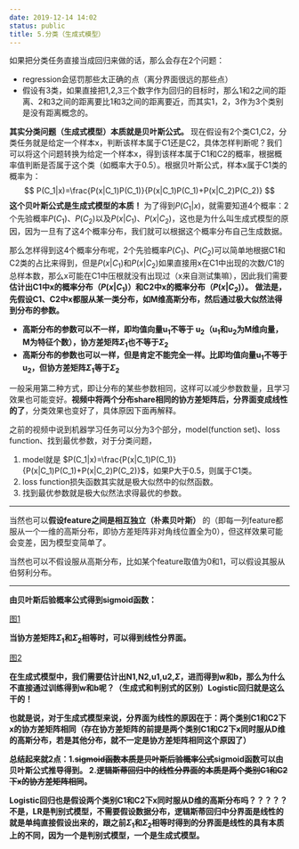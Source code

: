 ```yaml
---
date: 2019-12-14 14:02
status: public
title: 5.分类（生成式模型）
---
```


如果把分类任务直接当成回归来做的话，那么会存在2个问题：
- regression会惩罚那些太正确的点（离分界面很远的那些点）
- 假设有3类，如果直接把1,2,3三个数字作为回归的目标时，那么1和2之间的距离、2和3之间的距离要比1和3之间的距离要近，而其实1，2，3作为3个类别是没有距离概念的。

**其实分类问题（生成式模型）本质就是贝叶斯公式。** 现在假设有2个类C1,C2，分类任务就是给定一个样本x，判断该样本属于C1还是C2，具体怎样判断呢？我们可以将这个问题转换为给定一个样本x，得到该样本属于C1和C2的概率，根据概率值判断是否属于这个类（如概率大于0.5）。根据贝叶斯公式，样本x属于C1类的概率为：
$$
P(C_1|x)=\frac{P(x|C_1)P(C_1)}{P(x|C_1)P(C_1)+P(x|C_2)P(C_2)}
$$
**这个贝叶斯公式是生成式模型的本质！**
为了得到$P(C_1|x)$，就需要知道4个概率：2个先验概率$P(C_1)、P(C_2)$以及$P(x|C_1)$、$P(x|C_2)$，这也是为什么叫生成式模型的原因，因为一旦有了这4个概率分布，我们就可以根据这个概率分布自己生成数据。

那么怎样得到这4个概率分布呢，2个先验概率$P(C_1)、P(C_2)$可以简单地根据C1和C2类的占比来得到，但是$P(x|C_1)$和$P(x|C_2)$如果直接用x在C1中出现的次数/C1的总样本数，那么x可能在C1中压根就没有出现过（x来自测试集嘛），因此我们需要**估计出C1中x的概率分布（$P(x|C_1)$）和C2中x的概率分布（$P(x|C_2)$）。**
**做法是，先假设C1、C2中x都服从某一类分布，如M维高斯分布，然后通过极大似然法得到分布的参数。**

- **高斯分布的参数可以不一样，即均值向量$\mathbf{u_1}$不等于 $\mathbf{u_2}$（$\mathbf{u_1}$和$\mathbf{u_2}$为M维向量，M为特征个数），协方差矩阵$\Sigma_1$也不等于$\Sigma_2$**
- **高斯分布的参数也可以一样，但是肯定不能完全一样。比即均值向量$\mathbf{u_1}$不等于 $\mathbf{u_2}$，但协方差矩阵$\Sigma_1$等于$\Sigma_2$**

一般采用第二种方式，即让分布的某些参数相同，这样可以减少参数数量，且学习效果也可能变好。**视频中将两个分布share相同的协方差矩阵后，分界面变成线性的了**，分类效果也变好了，具体原因下面再解释。

之前的视频中说到机器学习任务可以分为3个部分，model(function set)、loss function、找到最优参数，对于分类问题，
1. model就是
$P(C_1|x)=\frac{P(x|C_1)P(C_1)}{P(x|C_1)P(C_1)+P(x|C_2)P(C_2)}$，如果P大于0.5，则属于C1类。
2. loss function损失函数其实就是极大似然中的似然函数。
3. 找到最优参数就是极大似然法求得最优的参数。


---

当然也可以**假设feature之间是相互独立（朴素贝叶斯）** 的（即每一列feature都服从一个一维的高斯分布，即协方差矩阵非对角线位置全为0），但这样效果可能会变差，因为模型变简单了。

当然也可以不假设服从高斯分布，比如某个feature取值为0和1，可以假设其服从伯努利分布。


---

**由贝叶斯后验概率公式得到sigmoid函数：**

[图1](https://note.youdao.com/yws/public/resource/51650564a898ed60f731f39632108706/xmlnote/D5EB897D6C66445592F1B503C5A6B41F/2305)

**当协方差矩阵$\Sigma_1$和$\Sigma_2$相等时，可以得到线性分界面。**

[图2](https://note.youdao.com/yws/public/resource/51650564a898ed60f731f39632108706/xmlnote/4B0B1F5D0A064F34A4EA783467F22F76/2307)


**在生成式模型中，我们需要估计出N1,N2,u1,u2,$\Sigma$，进而得到w和b，那么为什么不直接通过训练得到w和b呢？（生成式和判别式的区别）Logistic回归就是这么干的！**

**也就是说，对于生成式模型来说，分界面为线性的原因在于：两个类别C1和C2下x的协方差矩阵相同（存在协方差矩阵的前提是两个类别C1和C2下x同时服从D维的高斯分布，若是其他分布，就不一定是协方差矩阵相同这个原因了）**

**总结起来就2点：1.~~sigmoid函数本质是贝叶斯后验概率公式~~sigmoid函数可以由贝叶斯公式推导得到。  2.~~逻辑斯蒂回归中的线性分界面的本质是两个类别C1和C2下x的协方差矩阵相同~~。**

**Logistic回归也是假设两个类别C1和C2下x同时服从D维的高斯分布吗？？？？？不是，LR是判别式模型，不需要假设数据分布，逻辑斯蒂回归中分界面是线性的就是单纯直接假设出来的，跟之前$\Sigma_1$和$\Sigma_2$相等时得到的分界面是线性的具有本质上的不同，因为一个是判别式模型，一个是生成式模型。**